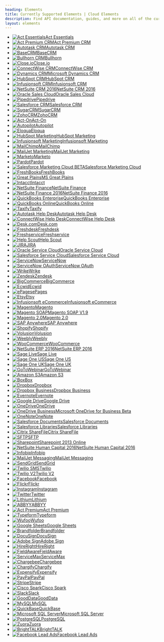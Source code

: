 ```yaml
---
heading: Elements
title: Currently Supported Elements | Cloud Elements
description: Find API documentation, guides, and more on all of the currently supported Elements.
layout: elements
---
```


* [![Act Essentials](/assets/img/element-logos/actpremium.png)Act Essentials](./elements/actessentials/)
* [![Act Premium CRM](/assets/img/element-logos/actpremium.png)Act Premium CRM](./elements/actpremiumcrm/)
* [![Autotask CRM](/assets/img/element-logos/autotask.png)Autotask CRM](./elements/autotask-crm/)
* [![BaseCRM](/assets/img/element-logos/basecrm.png)BaseCRM](./elements/basecrm/)
* [![Bullhorn CRM](/assets/img/element-logos/bullhorn.png)Bullhorn](./elements/bullhorn/)
* [![Close.io](/assets/img/element-logos/closeio.png)Close.io](./elements/closeio/)
* [![ConnectWise CRM](/assets/img/element-logos/connectwise.png)ConnectWise CRM](./elements/connectwise-crm/)
* [![Dynamics CRM](/assets/img/element-logos/dynamicscrm.png)Microsoft Dynamics CRM](./elements/dynamicscrm/)
* [![HubSpot CRM](/assets/img/element-logos/hubspot.png)HubSpot CRM](./elements/hubspot-crm/)
* [![Infusionsoft CRM](/assets/img/element-logos/infusionsoft.png)Infusionsoft CRM](./elements/infusionsoft-crm/)
* [![NetSuite CRM 2016](/assets/img/element-logos/netsuite.png)NetSuite CRM 2016](./elements/netsuite-2016-crm/)
* [![Oracle Sales Cloud](/assets/img/element-logos/oraclesalescloud.png)Oracle Sales Cloud](./elements/oraclesalescloud/)
* [![Pipedrive](/assets/img/element-logos/pipedrive.png)Pipedrive](./elements/pipedrive/)
* [![Salesforce CRM](/assets/img/element-logos/salesforce.png)Salesforce CRM](./elements/salesforce/)
* [![SugarCRM](/assets/img/element-logos/sugarcrm.png)SugarCRM](./elements/sugarcrm/)
* [![ZohoCRM](/assets/img/element-logos/zohocrm.png)ZohoCRM](./elements/zohocrm/)
* [![Act-On](/assets/img/element-logos/acton.png)Act-On](./elements/acton/)
* [![Autopilot](/assets/img/element-logos/autopilot.png)Autopilot](./elements/autopilot/)
* [![Eloqua](/assets/img/element-logos/eloqua.png)Eloqua](./elements/eloqua/)
* [![HubSpot Marketing](/assets/img/element-logos/hubspot.png)HubSpot Marketing](./elements/hubspot/)
* [![Infusionsoft Marketing](/assets/img/element-logos/infusionsoft.png)Infusionsoft Marketing](./elements/infusionsoft-marketing/)
* [![MailChimp](/assets/img/element-logos/mailchimp.png)MailChimp](./elements/mailchimp/)
* [![MailJet Marketing](/assets/img/element-logos/mailjet.png)MailJet Marketing](./elements/mailjet-marketing/)
* [![Marketo](/assets/img/element-logos/marketo.png)Marketo](./elements/marketo/)
* [![Pardot](/assets/img/element-logos/pardot.png)Pardot](./elements/pardot/)
* [![Salesforce Marketing Cloud BETA](/assets/img/element-logos/salesforce.png)Salesforce Marketing Cloud](./elements/salesforce-marketing-cloud)
* [![FreshBooks](/assets/img/element-logos/freshbooks.png)FreshBooks](./elements/freshbooks/)
* [![Great Plains](/assets/img/element-logos/greatplains.png)MS Great Plains](./elements/greatplains/)
* [![Intacct](/assets/img/element-logos/intacct.png)Intacct](./elements/intacct/)
* [![NetSuite Finance](/assets/img/element-logos/netsuite.png)NetSuite Finance](./elements/netsuite-finance/)
* [![NetSuite Finance 2016](/assets/img/element-logos/netsuite.png)NetSuite Finance 2016](./elements/netsuite-2016-finance/)
* [![QuickBooks Enterprise](/assets/img/element-logos/quickbooksenterprise.png)QuickBooks Enterprise](./elements/quickbooksenterprise/)
* [![QuickBooks Online](/assets/img/element-logos/quickbooksonline.png)QuickBooks Online](./elements/quickbooksonline/)
* [![Taxify](/assets/img/element-logos/taxify.png)Taxify](./elements/taxify/)
* [![Autotask Help Desk](/assets/img/element-logos/autotask.png)Autotask Help Desk](./elements/autotask-helpdesk/)
* [![ConnectWise Help Desk](/assets/img/element-logos/connectwise.png)ConnectWise Help Desk](./elements/connectwise-helpdesk/)
* [![Desk.com](/assets/img/element-logos/desk.png)Desk.com](./elements/desk/)
* [![Freshdesk](/assets/img/element-logos/freshdesk.png)Freshdesk](./elements/freshdesk/)
* [![Freshservice](/assets/img/element-logos/freshservice.png)Freshservice](./elements/freshservice/)
* [![Help Scout](/assets/img/element-logos/helpscout.png)Help Scout](./elements/helpscout/)
* [![JIRA](/assets/img/element-logos/jira.png)JIRA](./elements/jira/)
* [![Oracle Service Cloud](/assets/img/element-logos/oracleservicecloud.png)Oracle Service Cloud](./elements/oracleservicecloud/)
* [![Salesforce Service Cloud](/assets/img/element-logos/salesforce.png)Salesforce Service Cloud](./elements/salesforce-service-cloud/)
* [![ServiceNow](/assets/img/element-logos/servicenow.png)ServiceNow](./elements/servicenow/)
* [![ServiceNow OAuth](/assets/img/element-logos/servicenow.png)ServiceNow OAuth](./elements/servicenow-oauth/)
* [![Wrike](/assets/img/element-logos/wrike.png)Wrike](./elements/wrike/)
* [![Zendesk](/assets/img/element-logos/zendesk.png)Zendesk](./elements/zendesk/)
* [![BigCommerce](/assets/img/element-logos/bigcommerce.png)BigCommerce](./elements/bigcommerce/)
* [![Ecwid](/assets/img/element-logos/ecwid.png)Ecwid](./elements/ecwid/)
* [![ePages](/assets/img/element-logos/epages.png)ePages](./elements/epages/)
* [![Etsy](/assets/img/element-logos/etsy.png)Etsy](./elements/etsy/)
* [![Infusionsoft eCommerce](/assets/img/element-logos/infusionsoft.png)Infusionsoft eCommerce](./elements/infusionsoft-ecommerce/)
* [![Magento](/assets/img/element-logos/magento.png)Magento](./elements/magento/)
* [![Magento SOAP](/assets/img/element-logos/magento.png)Magento SOAP V1.9](./elements/magento-soap/)
* [![Magento 2.0](/assets/img/element-logos/magento.png)Magento 2.0](./elements/magentov2/)
* [![SAP Anywhere](/assets/img/element-logos/sapanywhere.png)SAP Anywhere](./elements/sapanywhere/)
* [![Shopify](/assets/img/element-logos/shopify.png)Shopify](./elements/shopify/)
* [![Volusion](/assets/img/element-logos/volusion.png)Volusion](./elements/volusion/)
* [![Weebly](/assets/img/element-logos/weebly.png)Weebly](./elements/weebly/)
* [![WooCommerce](/assets/img/element-logos/woocommerce.png)WooCommerce](./elements/woocommerce/)
* [![NetSuite ERP 2016](/assets/img/element-logos/netsuite.png)NetSuite ERP 2016](./elements/netsuite-2016-erp/)
* [![Sage Live](/assets/img/element-logos/sagelive.png)Sage Live](./elements/sagelive/)
* [![Sage One US](/assets/img/element-logos/sageoneus.png)Sage One US](./elements/sageoneus/)
* [![Sage One UK](/assets/img/element-logos/sageoneus.png)Sage One UK](./elements/sageoneuk/)
* [![GoToWebinar](/assets/img/element-logos/gotowebinar.png)GoToWebinar](./elements/gotowebinar/)
* [![Amazon S3](/assets/img/element-logos/amazons3.png)Amazon S3](./elements/amazons3/)
* [![Box](/assets/img/element-logos/box.png)Box](./elements/box/)
* [![Dropbox](/assets/img/element-logos/dropbox.png)Dropbox](./elements/dropbox/)
* [![Dropbox Business](/assets/img/element-logos/dropbox.png)Dropbox Business](./elements/dropbox-business/)
* [![Evernote](/assets/img/element-logos/evernote.png)Evernote](./elements/evernote/)
* [![Google Drive](/assets/img/element-logos/googledrive.png)Google Drive](./elements/googledrive/)
* [![OneDrive](/assets/img/element-logos/onedrive.png)OneDrive](./elements/onedrive/)
* [![OneDrive Business](/assets/img/element-logos/onedrivebusiness.png)Microsoft OneDrive for Business Beta](./elements/onedrivebusiness/)
* [![OneNote](/assets/img/element-logos/onenote.png)OneNote](./elements/onenote/)
* [![Salesforce Documents](/assets/img/element-logos/salesforce.png)Salesforce Documents](./elements/salesforce-documents/)
* [![Salesforce Libraries](/assets/img/element-logos/salesforce.png)Salesforce Libraries](./elements/salesforce-libraries/)
* [![Citrix ShareFile](/assets/img/element-logos/sharefile.png)Citrix ShareFile](./elements/sharefile/)
* [![SFTP](/assets/img/element-logos/sftp.png)SFTP](./elements/sftp/)
* [![Sharepoint](/assets/img/element-logos/sharepoint.png)Sharepoint 2013 Online](./elements/sharepoint/)
* [![NetSuite Human Capital 2016](/assets/img/element-logos/netsuite.png)NetSuite Human Capital 2016](./elements/netsuite-2016-human-capital/)
* [![Infobip](/assets/img/element-logos/infobip.png)Infobip](./elements/infobip/)
* [![MailJet Messaging](/assets/img/element-logos/mailjet.png)MailJet Messaging](./elements/mailjet-messaging/)
* [![SendGrid](/assets/img/element-logos/sendgrid.png)SendGrid](./elements/sendgrid/)
* [![Twilio SMS](/assets/img/element-logos/twilio.png)Twilio](./elements/twilio/)
* [![Twilio V2](/assets/img/element-logos/twilio.png)Twilio V2](./elements/twilio-v2/)
* [![Facebook](/assets/img/element-logos/facebook.png)Facebook](./elements/facebook/)
* [![Flickr](/assets/img/element-logos/flickr.png)Flickr](./elements/flickr/)
* [![Instagram](/assets/img/element-logos/instagram.png)Instagram](./elements/instagram/)
* [![Twitter](/assets/img/element-logos/twitter.png)Twitter](./elements/twitter/)
* [![Lithium](/assets/img/element-logos/lithium.png)Lithium](./elements/lithium/)
* [![ABBYY](/assets/img/element-logos/abbyy.png)ABBYY](./elements/abbyy/)
* [![Act Premium](/assets/img/element-logos/actpremium.png)Act Premium](./elements/actpremium/)
* [![Typeform](/assets/img/element-logos/typeform.png)Typeform](./elements/typeform/)
* [![Wufoo](/assets/img/element-logos/wufoo.png)Wufoo](./elements/wufoo/)
* [![Google Sheets](/assets/img/element-logos/googlesheets.png)Google Sheets](./elements/googlesheets/)
* [![Brandfolder](/assets/img/element-logos/brandfolder.png)Brandfolder](./elements/brandfolder/)
* [![DocuSign](/assets/img/element-logos/docusign.png)DocuSign](./elements/docusign/)
* [![Adobe Sign](/assets/img/element-logos/adobesign.png)Adobe Sign](./elements/adobe-sign/)
* [![HireRight](/assets/img/element-logos/hireright.png)HireRight](./elements/hireright/)
* [![FieldAware](/assets/img/element-logos/fieldaware.png)FieldAware](./elements/fieldaware/)
* [![ServiceMax](/assets/img/element-logos/servicemax.png)ServiceMax](./elements/servicemax/)
* [![Chargebee](/assets/img/element-logos/chargebee.png)Chargebee](./elements/chargebee/)
* [![Chargify](/assets/img/element-logos/chargify.png)Chargify](./elements/chargify/)
* [![Expensify](/assets/img/element-logos/expensify.png)Expensify](./elements/expensify/)
* [![PayPal](/assets/img/element-logos/paypal.png)PayPal](./elements/paypal/)
* [![Stripe](/assets/img/element-logos/stripe.png)Stripe](./elements/stripe/)
* [![Cisco Spark](/assets/img/element-logos/ciscospark.png)Cisco Spark](./elements/cisco-spark/)
* [![Slack](/assets/img/element-logos/slack.png)Slack](./elements/slack/)
* [![GoodData](/assets/img/element-logos/gooddata.png)GoodData](./elements/gooddata/)
* [![MySQL](/assets/img/element-logos/mysql.png)MySQL](./elements/mysql/)
* [![QuickBase](/assets/img/element-logos/quickbase.png)QuickBase](./elements/quickbase/)
* [![Microsoft SQL Server](/assets/img/element-logos/sqlserver.png)Microsoft SQL Server](./elements/sqlserver/)
* [![PostgreSQL](/assets/img/element-logos/postgresql.png)PostgreSQL](./elements/postgresql/)
* [![Zuora](/assets/img/element-logos/zuora-logoblue.png)Zuora](./elements/zuora/)
* [![BrightTALK](/assets/img/element-logos/BrightTALK.png)BrightTALK](./elements/brighttalk)
* [![Facebook Lead Ads](/assets/img/element-logos/facebook.png)Facebook Lead Ads](./elements/facebookleadads/)
